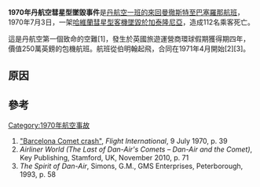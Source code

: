 **1970年丹航空彗星型墜毀事件**是[丹航空一班的來回](https://zh.wikipedia.org/wiki/丹航空 "wikilink")[曼徹斯特至](https://zh.wikipedia.org/wiki/曼徹斯特 "wikilink")[巴塞羅那航班](https://zh.wikipedia.org/wiki/巴塞羅那 "wikilink")，1970年​​7月3日，一架[哈維蘭彗星型](../Page/哈維蘭彗星型.md "wikilink")[客機墜毀於](https://zh.wikipedia.org/wiki/客機 "wikilink")[加泰隆尼亞](https://zh.wikipedia.org/wiki/加泰隆尼亞 "wikilink")，造成112名乘客死亡。

這是丹航空第一個致命的空難\[1\]，發生於英國旅遊運營商環球假期獲得期四年，價值250萬英鎊的包機航班。航班從伯明翰起飛，合同在1971年4月開始\[2\]\[3\]。

## 原因

## 參考

<references/>

[Category:1970年航空事故](https://zh.wikipedia.org/wiki/Category:1970年航空事故 "wikilink")

1.  ["Barcelona Comet crash"](http://www.flightglobal.com/pdfarchive/view/1970/1970%20-%201223.html), *Flight International*, 9 July 1970, p. 39
2.  *Airliner World (The Last of Dan-Air's Comets – Dan-Air and the Comet)*, Key Publishing, Stamford, UK, November 2010, p. 71
3.  *The Spirit of Dan-Air*, Simons, G.M., GMS Enterprises, Peterborough, 1993, p. 58